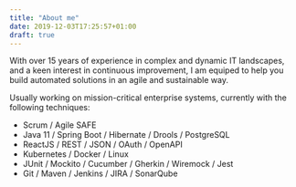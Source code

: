 ```yaml
---
title: "About me"
date: 2019-12-03T17:25:57+01:00
draft: true
---
```


With over 15 years of experience in complex and dynamic IT landscapes, and a
keen interest in continuous improvement, I am equiped to help you build
automated solutions in an agile and sustainable way.

Usually working on mission-critical enterprise systems, currently with the
following techniques:

- Scrum / Agile SAFE
- Java 11 / Spring Boot / Hibernate / Drools / PostgreSQL
- ReactJS / REST / JSON / OAuth / OpenAPI
- Kubernetes / Docker / Linux
- JUnit / Mockito / Cucumber / Gherkin / Wiremock / Jest
- Git / Maven / Jenkins / JIRA / SonarQube
